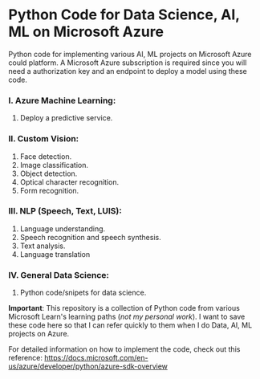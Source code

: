 # Python Code for Data Science, AI, ML on Microsoft Azure 

Python code for implementing various AI, ML projects on Microsoft Azure could platform.
A Microsoft Azure subscription is required since you will need a authorization key and an endpoint to deploy a model using these code.

### I. Azure Machine Learning:
1. Deploy a predictive service.

### II. Custom Vision:
1. Face detection.
2. Image classification.
3. Object detection.
4. Optical character recognition.
5. Form recognition.

### III. NLP (Speech, Text, LUIS):
1. Language understanding.
2. Speech recognition and speech synthesis.
3. Text analysis.
4. Language translation

### IV. General Data Science:
1. Python code/snipets for data science.


**Important**: This repository is a collection of Python code from various Microsoft Learn's learning paths (_not my personal work_). I want to save these code here so that I can refer quickly to them when I do Data, AI, ML projects on Azure.

For detailed information on how to implement the code, check out this reference: https://docs.microsoft.com/en-us/azure/developer/python/azure-sdk-overview
